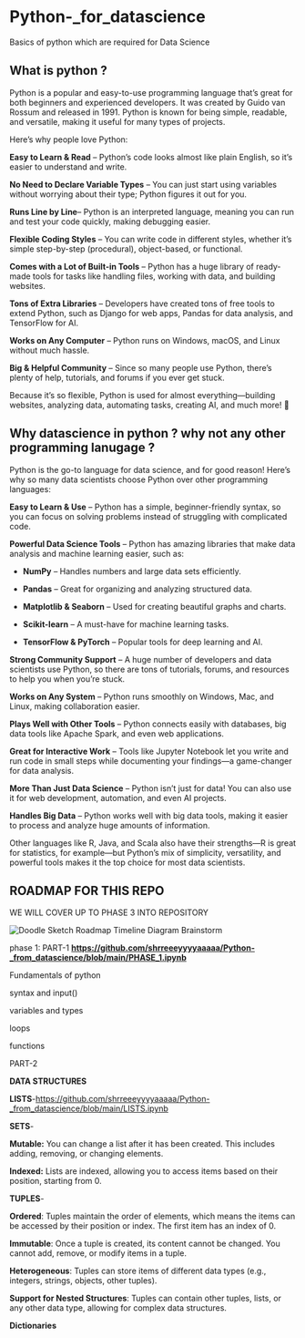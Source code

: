 # Python-_for_datascience
Basics of python which are required for  Data Science

## What is python ? 
Python is a popular and easy-to-use programming language that’s great for both beginners and experienced developers. It was created by Guido van Rossum and released in 1991. Python is known for being simple, readable, and versatile, making it useful for many types of projects.

Here’s why people love Python:

**Easy to Learn & Read** – Python’s code looks almost like plain English, so it’s easier to understand and write.

**No Need to Declare Variable Types** – You can just start using variables without worrying about their type; Python figures it out for you.

**Runs Line by Line**– Python is an interpreted language, meaning you can run and test your code quickly, making debugging easier.

**Flexible Coding Styles** – You can write code in different styles, whether it’s simple step-by-step (procedural), object-based, or functional.

**Comes with a Lot of Built-in Tools** – Python has a huge library of ready-made tools for tasks like handling files, working with data, and building websites.

**Tons of Extra Libraries** – Developers have created tons of free tools to extend Python, such as Django for web apps, Pandas for data analysis, and TensorFlow for AI.

**Works on Any Computer** – Python runs on Windows, macOS, and Linux without much hassle.

**Big & Helpful Community** – Since so many people use Python, there’s plenty of help, tutorials, and forums if you ever get stuck.

Because it’s so flexible, Python is used for almost everything—building websites, analyzing data, automating tasks, creating AI, and much more! 🚀

## Why datascience in python  ? why not any other programming lanugage ?

Python is the go-to language for data science, and for good reason! Here’s why so many data scientists choose Python over other programming languages:  

**Easy to Learn & Use** – Python has a simple, beginner-friendly syntax, so you can focus on solving problems instead of struggling with complicated code.
  
 **Powerful Data Science Tools** – Python has amazing libraries that make data analysis and machine learning easier, such as:
   
   - **NumPy** – Handles numbers and large data sets efficiently.
     
   - **Pandas** – Great for organizing and analyzing structured data.
     
   - **Matplotlib & Seaborn** – Used for creating beautiful graphs and charts.
      
   - **Scikit-learn** – A must-have for machine learning tasks.
       
   - **TensorFlow & PyTorch** – Popular tools for deep learning and AI.
     
 **Strong Community Support** – A huge number of developers and data scientists use Python, so there are tons of tutorials, forums, and resources to help you when you’re stuck.  
 
**Works on Any System** – Python runs smoothly on Windows, Mac, and Linux, making collaboration easier.  

**Plays Well with Other Tools** – Python connects easily with databases, big data tools like Apache Spark, and even web applications.  

**Great for Interactive Work** – Tools like Jupyter Notebook let you write and run code in small steps while documenting your findings—a game-changer for data analysis. 

**More Than Just Data Science** – Python isn’t just for data! You can also use it for web development, automation, and even AI projects.  

**Handles Big Data** – Python works well with big data tools, making it easier to process and analyze huge amounts of information.  

Other languages like R, Java, and Scala also have their strengths—R is great for statistics, for example—but Python’s mix of simplicity, versatility, and powerful tools makes it the top choice for most data scientists. 


## ROADMAP FOR THIS REPO

WE WILL COVER UP TO PHASE 3 INTO REPOSITORY

![Doodle Sketch Roadmap Timeline Diagram Brainstorm](https://github.com/user-attachments/assets/0baae154-3fbb-4332-9ce7-383891639a80)

phase 1: PART-1
**https://github.com/shrreeeyyyyaaaaa/Python-_from_datascience/blob/main/PHASE_1.ipynb**

Fundamentals of python 

syntax and input()

variables and types 

loops

functions

PART-2 


**DATA STRUCTURES**

**LISTS**-https://github.com/shrreeeyyyyaaaaa/Python-_from_datascience/blob/main/LISTS.ipynb

**SETS**-

**Mutable:** You can change a list after it has been created. This includes adding, removing, or changing elements.


**Indexed:** Lists are indexed, allowing you to access items based on their position, starting from 0.

**TUPLES**-

**Ordered**: Tuples maintain the order of elements, which means the items can be accessed by their position or index. The first item has an index of 0.


**Immutable**: Once a tuple is created, its content cannot be changed. You cannot add, remove, or modify items in a tuple.


**Heterogeneous**: Tuples can store items of different data types (e.g., integers, strings, objects, other tuples).


**Support for Nested Structures**: Tuples can contain other tuples, lists, or any other data type, allowing for complex data structures.


**Dictionaries**

